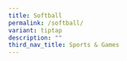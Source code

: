 ```yaml
---
title: Softball
permalink: /softball/
variant: tiptap
description: ""
third_nav_title: Sports & Games
---
```

